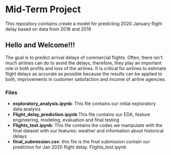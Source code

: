 # Mid-Term Project
This repository cointains create a model for predicting 2020 January flight delay based on data from 2018 and 2019

## Hello and Welcome!!!

The goal is to predict arrival delays of commercial flights. Often, there isn't much airlines can do to avoid the delays, therefore, they play an important role in both profits and loss of the airlines. It is critical for airlines to estimate flight delays as accurate as possible because the results can be applied to both, improvements in customer satisfaction and income of airline agencies.

### Files

- **exploratory_analysis.ipynb**: This file contains our initial exploratory data analysis
- **Flight_delay_prediction.ipynb**:This file contains our EDA, feature engineering, modeling, evaluation and final testing
- **Flights_test.ipynb**: This file contains the codes we manipulate with the final dataset with our features: weather and information about historical delays
- **final_submission.csv**: this file is the final submission contain our prediction for Jan 2020 flight delay.
Flights_test.ipynb

